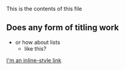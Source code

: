 This is the contents of this file


## Does any form of titling work
- or how about lists
    - like this?

[I'm an inline-style link](https://www.google.com)
